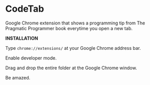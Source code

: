# CodeTab
Google Chrome extension that shows a programming tip from The Pragmatic Programmer book everytime you open a new tab.

**INSTALLATION**

Type ```chrome://extensions/``` at your Google Chrome address bar.

Enable developer mode.

Drag and drop the entire folder at the Google Chrome window.

Be amazed.
